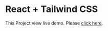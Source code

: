 # React + Tailwind CSS

This Project view live demo. Please [click here](https://currency-converter-xi-tawny.vercel.app/).
